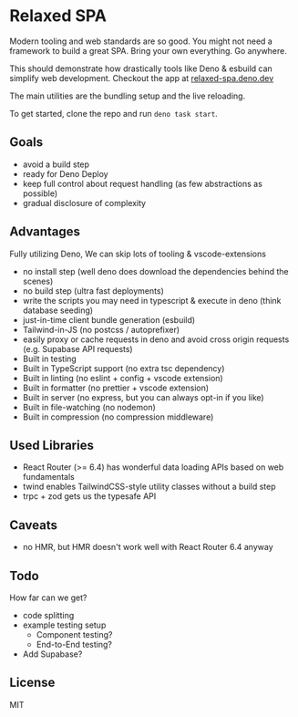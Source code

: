 # Relaxed SPA

Modern tooling and web standards are so good. You might not need a framework to build a great SPA. Bring your own everything. Go anywhere.

This should demonstrate how drastically tools like Deno & esbuild can simplify web development. Checkout the app at [relaxed-spa.deno.dev](https://relaxed-spa.deno.dev)

The main utilities are the bundling setup and the live reloading.

To get started, clone the repo and run `deno task start`.

## Goals

- avoid a build step
- ready for Deno Deploy
- keep full control about request handling (as few abstractions as possible)
- gradual disclosure of complexity

## Advantages

Fully utilizing Deno, We can skip lots of tooling & vscode-extensions

- no install step (well deno does download the dependencies behind the scenes)
- no build step (ultra fast deployments)
- write the scripts you may need in typescript & execute in deno (think database
  seeding)
- just-in-time client bundle generation (esbuild)
- Tailwind-in-JS (no postcss / autoprefixer)
- easily proxy or cache requests in deno and avoid cross origin requests (e.g.
  Supabase API requests)
- Built in testing
- Built in TypeScript support (no extra tsc dependency)
- Built in linting (no eslint + config + vscode extension)
- Built in formatter (no prettier + vscode extension)
- Built in server (no express, but you can always opt-in if you like)
- Built in file-watching (no nodemon)
- Built in compression (no compression middleware)

## Used Libraries

- React Router (>= 6.4) has wonderful data loading APIs based on web
  fundamentals
- twind enables TailwindCSS-style utility classes without a build step
- trpc + zod gets us the typesafe API

## Caveats

- no HMR, but HMR doesn't work well with React Router 6.4 anyway

## Todo

How far can we get?

- code splitting
- example testing setup
  - Component testing?
  - End-to-End testing?
- Add Supabase?

## License

MIT
